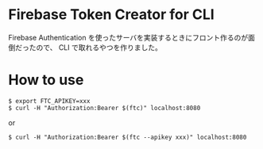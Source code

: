 # Firebase Token Creator for CLI

Firebase Authentication を使ったサーバを実装するときにフロント作るのが面倒だったので、 CLI で取れるやつを作りました。

# How to use

```shell
$ export FTC_APIKEY=xxx
$ curl -H "Authorization:Bearer $(ftc)" localhost:8080
```

or

```shell
$ curl -H "Authorization:Bearer $(ftc --apikey xxx)" localhost:8080
```
